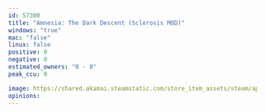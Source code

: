 ```yaml
---
id: 57300
title: "Amnesia: The Dark Descent (Sclerosis MOD)"
windows: "true"
mac: "false"
linux: false
positive: 0
negative: 0
estimated_owners: "0 - 0"
peak_ccu: 0

image: https://shared.akamai.steamstatic.com/store_item_assets/steam/apps/57300/header.jpg?t=1721725925
opinions:
---
```

